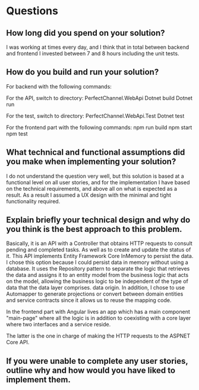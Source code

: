 # Questions

## How long did you spend on your solution?
I was working at times every day, and I think that in total between backend and frontend I invested between 7 and 8 hours including the unit tests.

## How do you build and run your solution?
For backend with the following commands:

For the API, switch to directory: PerfectChannel.WebApi
Dotnet build
Dotnet run

For the test, switch to directory: PerfectChannel.WebApi.Test
Dotnet test

For the frontend part with the following commands:
npm run build
npm start
npm test
## What technical and functional assumptions did you make when implementing your solution?
I do not understand the question very well, but this solution is based at a functional level on all user stories, and for the implementation I have based on the technical requirements, and above all on what is expected as a result. As a result I assumed a UX design with the minimal and tight functionality required.

## Explain briefly your technical design and why do you think is the best approach to this problem.
Basically, it is an API with a Controller that obtains HTTP requests to consult pending and completed tasks. As well as to create and update the status of it.
This API implements Entity Framework Core InMemory to persist the data. I chose this option because I could persist data in memory without using a database.
It uses the Repository pattern to separate the logic that retrieves the data and assigns it to an entity model from the business logic that acts on the model, allowing the business logic to be independent of the type of data that the data layer comprises. data origin. In addition, I chose to use Automapper to generate projections or convert between domain entities and service contracts since it allows us to reuse the mapping code.

In the frontend part with Angular lives an app which has a main component "main-page" where all the logic is in addition to coexisting with a core layer where two interfaces and a service reside.

The latter is the one in charge of making the HTTP requests to the ASPNET Core API.

## If you were unable to complete any user stories, outline why and how would you have liked to implement them.

